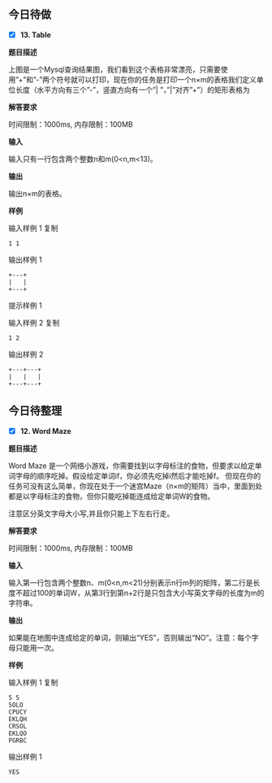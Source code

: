 ## 今日待做

- [x] **13. Table**

**题目描述**

上图是一个Mysql查询结果图，我们看到这个表格非常漂亮，只需要使用”+”和”-”两个符号就可以打印，现在你的任务是打印一个n×m的表格我们定义单位长度（水平方向有三个”-”，竖直方向有一个”| ”，”|”对齐”+”）的矩形表格为

**解答要求**

时间限制：1000ms, 内存限制：100MB

**输入**

输入只有一行包含两个整数n和m(0<n,m<13)。

**输出**

输出n×m的表格。

**样例**

输入样例 1 复制

```
1 1
```

输出样例 1

```
+---+
|   |
+---+
```

提示样例 1

输入样例 2 复制

```
1 2
```

输出样例 2

```
+---+---+
|   |   |
+---+---+
```

## 今日待整理

- [x] **12. Word Maze**

**题目描述**

Word Maze 是一个网络小游戏，你需要找到以字母标注的食物，但要求以给定单词字母的顺序吃掉。假设给定单词if，你必须先吃掉i然后才能吃掉f。
但现在你的任务可没有这么简单，你现在处于一个迷宫Maze（n×m的矩阵）当中，里面到处都是以字母标注的食物，但你只能吃掉能连成给定单词W的食物。

注意区分英文字母大小写,并且你只能上下左右行走。

**解答要求**

时间限制：1000ms, 内存限制：100MB

**输入**

输入第一行包含两个整数n、m(0<n,m<21)分别表示n行m列的矩阵，第二行是长度不超过100的单词W，从第3行到第n+2行是只包含大小写英文字母的长度为m的字符串。

**输出**

如果能在地图中连成给定的单词，则输出“YES”，否则输出“NO”。注意：每个字母只能用一次。

**样例**

输入样例 1 复制

```
5 5
SOLO
CPUCY
EKLQH
CRSOL
EKLQO
PGRBC
```

输出样例 1

```
YES
```
